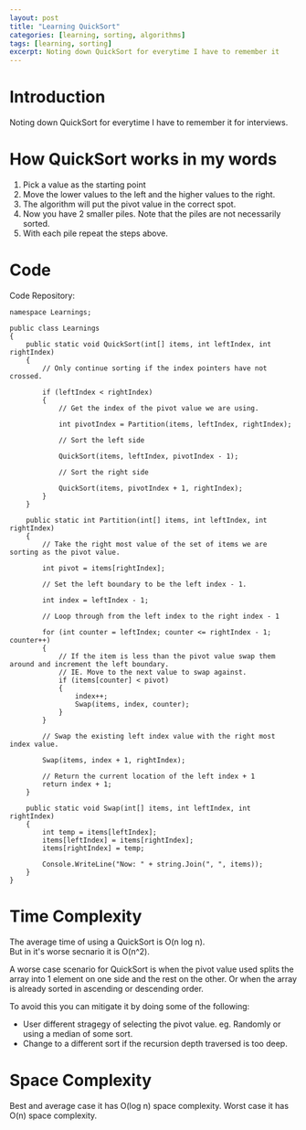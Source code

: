 ```yaml
---
layout: post
title: "Learning QuickSort"
categories: [learning, sorting, algorithms]
tags: [learning, sorting]
excerpt: Noting down QuickSort for everytime I have to remember it
---
```


# Introduction

Noting down QuickSort for everytime I have to remember it for interviews.

# How QuickSort works in my words

1. Pick a value as the starting point
2. Move the lower values to the left and the higher values to the right. 
3. The algorithm will put the pivot value in the correct spot.
4. Now you have 2 smaller piles. Note that the piles are not necessarily sorted.
5. With each pile repeat the steps above.

# Code 
<div>Code Repository: <a class="sidebar-nav-item" href="https://github.com/slowmonkey/learning-quicksort" alt="GitHub - Learning QuickSort Repo" target="_blank"><i class="fab fa-github"></i></a></div>

```
namespace Learnings;

public class Learnings
{
    public static void QuickSort(int[] items, int leftIndex, int rightIndex)
    {
        // Only continue sorting if the index pointers have not crossed.

        if (leftIndex < rightIndex)
        {
            // Get the index of the pivot value we are using.

            int pivotIndex = Partition(items, leftIndex, rightIndex);

            // Sort the left side

            QuickSort(items, leftIndex, pivotIndex - 1);

            // Sort the right side

            QuickSort(items, pivotIndex + 1, rightIndex);
        }
    }

    public static int Partition(int[] items, int leftIndex, int rightIndex)
    {
        // Take the right most value of the set of items we are sorting as the pivot value.

        int pivot = items[rightIndex];

        // Set the left boundary to be the left index - 1.

        int index = leftIndex - 1;

        // Loop through from the left index to the right index - 1

        for (int counter = leftIndex; counter <= rightIndex - 1; counter++)
        {
            // If the item is less than the pivot value swap them around and increment the left boundary. 
            // IE. Move to the next value to swap against.
            if (items[counter] < pivot)
            {
                index++;
                Swap(items, index, counter);
            }
        }

        // Swap the existing left index value with the right most index value.

        Swap(items, index + 1, rightIndex);

        // Return the current location of the left index + 1
        return index + 1;
    }

    public static void Swap(int[] items, int leftIndex, int rightIndex)
    {
        int temp = items[leftIndex];
        items[leftIndex] = items[rightIndex];
        items[rightIndex] = temp;

        Console.WriteLine("Now: " + string.Join(", ", items));
    }
}
```

# Time Complexity

The average time of using a QuickSort is O(n log n).  
But in it's worse secnario it is O(n^2).

A worse case scenario for QuickSort is when the pivot value used splits the array into 1 element on one side and the rest on the other. Or when the array is already sorted in ascending or descending order.

To avoid this you can mitigate it by doing some of the following:
- User different stragegy of selecting the pivot value. eg. Randomly or using a median of some sort.
- Change to a different sort if the recursion depth traversed is too deep.

# Space Complexity

Best and average case it has O(log n) space complexity.
Worst case it has O(n) space complexity.